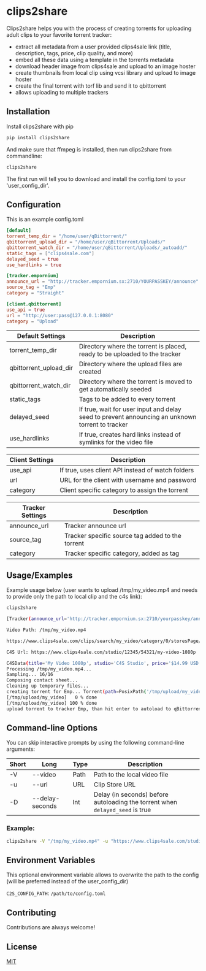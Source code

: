 # clips2share

Clips2share helps you with the process of creating torrents for uploading adult clips to your favorite torrent tracker:

- extract all metadata from a user provided clips4sale link (title, description, tags, price, clip quality, and more)
- embed all these data using a template in the torrents metadata
- download header image from clips4sale and upload to an image hoster 
- create thumbnails from local clip using vcsi library and upload to image hoster 
- create the final torrent with torf lib and send it to qbittorrent 
- allows uploading to multiple trackers

## Installation

Install clips2share with pip

```bash
pip install clips2share
```

And make sure that ffmpeg is installed, then run clips2share from commandline:

```bash
clips2share
```

The first run will tell you to download and install the config.toml to your 'user_config_dir'.


## Configuration

This is an example config.toml

```toml
[default]
torrent_temp_dir = "/home/user/qBittorrent/"
qbittorrent_upload_dir = "/home/user/qBittorrent/Uploads/"
qbittorrent_watch_dir = "/home/user/qBittorrent/Uploads/_autoadd/"
static_tags = ["clips4sale.com"]
delayed_seed = true
use_hardlinks = true

[tracker.empornium]
announce_url = "http://tracker.empornium.sx:2710/YOURPASSKEY/announce"
source_tag = "Emp"
category = "Straight"

[client.qbittorrent]
use_api = true
url = "http://user:pass@127.0.0.1:8080"
category = "Upload"
```

| Default Settings       | Description                                                                                     |
|------------------------|-------------------------------------------------------------------------------------------------|
| torrent_temp_dir       | Directory where the torrent is placed, ready to be uploaded to the tracker                      |
| qbittorrent_upload_dir | Directory where the upload files are created                                                    |
| qbittorrent_watch_dir  | Directory where the torrent is moved to get automatically seeded                                |
| static_tags            | Tags to be added to every torrent                                                               |
| delayed_seed           | If true, wait for user input and delay seed to prevent announcing an unknown torrent to tracker |
| use_hardlinks          | If true, creates hard links instead of symlinks for the video file                              |

| Client Settings  | Description                                      |
|------------------|--------------------------------------------------|
| use_api          | If true, uses client API instead of watch folders|
| url              | URL for the client with username and password    |
| category         | Client specific category to assign the torrent   |

| Tracker Settings | Description                                      |
|------------------|--------------------------------------------------|
| announce_url     | Tracker announce url                             |
| source_tag       | Tracker specific source tag added to the torrent |
| category         | Tracker specific category, added as tag          |


## Usage/Examples
Example usage below (user wants to upload /tmp/my_video.mp4 and needs to provide only the path to local clip and the c4s link):

```bash
clips2share

[Tracker(announce_url='http://tracker.empornium.sx:2710/yourpasskey/announce', category='Straight', source_tag='Emp')]

Video Path: /tmp/my_video.mp4

https://www.clips4sale.com/clips/search/my_video/category/0/storesPage/1/clipsPage/1

C4S Url: https://www.clips4sale.com/studio/12345/54321/my-video-1080p

C4SData(title='My Video 1080p', studio='C4S Studio', price='$14.99 USD', date='3/1/25 1:23 AM', duration='15 min', size='1693 MB', format='mp4', resolution='1080p', description='The C4S Clip Description', category='POV', related_categories=['Glove', 'Leather Gloves', 'Play'], keywords=['Straight', 'POV'], url='https://www.clips4sale.com/studio/12345/54321/my-video-1080p', image_url='https://imagecdn.clips4sale.com/accounts123/54321/clip_images/previewlg_12345.jpg')
Processing /tmp/my_video.mp4...
Sampling... 16/16
Composing contact sheet...
Cleaning up temporary files...
creating torrent for Emp... Torrent(path=PosixPath('/tmp/upload/my_video'), name='My Video 1080p', trackers=[['http://tracker.empornium.sx:2710/yourpasskey/announce']], private=True, source='Emp', piece_size=2097152)
[/tmp/upload/my_video]   0 % done
[/tmp/upload/my_video] 100 % done
upload torrent to tracker Emp, than hit enter to autoload to qBittorrent...
```

## Command-line Options

You can skip interactive prompts by using the following command-line arguments:

| Short | Long            | Type | Description                                                                   |
|-------|-----------------|------|-------------------------------------------------------------------------------|
| -V    | --video         | Path | Path to the local video file                                                  |
| -u    | --url           | URL  | Clip Store URL                                                                |
| -D    | --delay-seconds | Int  | Delay (in seconds) before autoloading the torrent when `delayed_seed` is true |

### Example:
```bash
clips2share -V "/tmp/my_video.mp4" -u "https://www.clips4sale.com/studio/12345/54321/my-video-1080p" -D 300
```

## Environment Variables

This optional environment variable allows to overwrite the path to the config (will be preferred instead of the user_config_dir)

`C2S_CONFIG_PATH`: `/path/to/config.toml`



## Contributing

Contributions are always welcome!


## License

[MIT](https://choosealicense.com/licenses/mit/)
